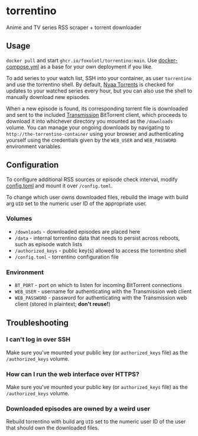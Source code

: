 # torrentino
Anime and TV series RSS scraper + torrent downloader


## Usage
`docker pull` and start `ghcr.io/foxolotl/torrentino:main`.
Use [docker-compose.yml](docker-compose.yml) as a base for your own deployment if you like.

To add series to your watch list, SSH into your container, as user `torrentino` and use the torrentino shell.
By default, [Nyaa Torrents](https://nyaa.si) is checked for updates to your watched series every hour,
but you can also use the shell to manually download new episodes.

When a new episode is found, its corresponding torrent file is downloaded and sent to the included
[Transmission](https://transmissionbt.com/) BitTorrent client, which proceeds to download it into whichever directory
you mounted as the `/downloads` volume.
You can manage your ongoing downloads by navigating to `http://the-torrentino-container` using your browser and
authenticating yourself using the credentials given by the `WEB_USER` and `WEB_PASSWORD` environment variables.


## Configuration
To configure additional RSS sources or episode check interval, modify [config.toml](config.toml) and mount it
over `/config.toml`.

To change which user owns downloaded files, rebuild the image with build arg `UID` set to the numeric user ID
of the appropriate user.

### Volumes
- `/downloads` - downloaded episodes are placed here
- `/data` - internal torrentino data that needs to persist across reboots, such as episode watch lists
- `/authorized_keys` - public key(s) allowed to access the torrentino shell
- `/config.toml` - torrentino configuration file

### Environment
- `BT_PORT` - port on which to listen for incoming BitTorrent connections
- `WEB_USER` - username for authenticating with the Transmission web client
- `WEB_PASSWORD` - password for authenticating with the Transmission web client (stored in plaintext; **don't reuse!**)


## Troubleshooting

### I can't log in over SSH
Make sure you've mounted your public key (or `authorized_keys` file) as the `/authorized_keys` volume.

### How can I run the web interface over HTTPS?
Make sure you've mounted your public key (or `authorized_keys` file) as the `/authorized_keys` volume.

### Downloaded episodes are owned by a weird user
Rebuild torrentino with build arg `UID` set to the numeric user ID of the user that should own the downloaded
files.
